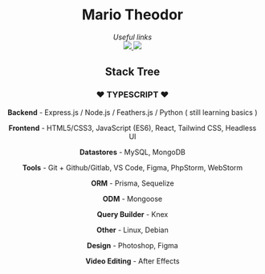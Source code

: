 <h1 align="center">Mario Theodor </h1>
<div align="center">

<i>Useful links</i><br>
<a arget="_blank" rel="noopener noreferrer" href="https://www.instagram.com/mario.theodor03/" ><img src="https://img.shields.io/badge/Instagram-E4405F?style=for-the-badge&logo=instagram&logoColor=white" /> </a>
<a arget="_blank" rel="noopener noreferrer" href="https://www.linkedin.com/in/mario-theodor-498624231/" ><img src="https://img.shields.io/badge/LinkedIn-0077B5?style=for-the-badge&logo=linkedin&logoColor=white" /> </a>
<br>
</bold>
<h2>Stack Tree</h2>
<h3>♥ TYPESCRIPT ♥</h3>
<p><b>Backend</b> - Express.js / Node.js / Feathers.js / Python ( still learning basics )</p>
<p><b>Frontend</b> - HTML5/CSS3, JavaScript (ES6), React, Tailwind CSS, Headless UI</p> 
<p><b>Datastores</b> - MySQL, MongoDB</p>
<p><b>Tools</b> - Git + Github/Gitlab, VS Code, Figma, PhpStorm, WebStorm</p>
<p><b>ORM</b> - Prisma, Sequelize</p>
<p><b>ODM</b> - Mongoose</p>
<p><b>Query Builder</b> - Knex</p>
<p><b>Other</b> - Linux, Debian</p>
<p><b>Design</b> - Photoshop, Figma</p>
<p><b>Video Editing</b> - After Effects</p>
</div>


